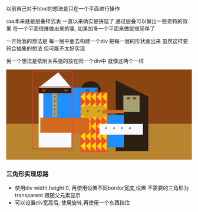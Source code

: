以前自己对于html的想法是只在一个平面进行操作

css本来就是层叠样式表
一直以来确实是狭隘了
通过层叠可以做出一些奇特的效果
在一个平面很难做出来的事, 如果加多一个平面来做就很简单了

一开始我的想法是 每一层平面去构建一个div
把每一层的形状画出来
虽然这样更符合抽象的想法
但可能不太好实现

另一个想法是依附关系强的放在同一个div中
就像这两个一样

![](https://raw.githubusercontent.com/HongXiaoHong/images/main/db/msedge_YeJEtUisv4.png)


### 三角形实现思路
- 使用div width,height 0, 再使用设置不同border宽度,设置 不需要的三角形为transparent 跟随父元素显示
- 可以设置div宽高后, 使用旋转,再使用一个东西挡住